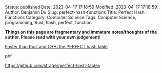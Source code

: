 Status: published
Date: 2023-04-17 17:18:59
Modified: 2023-04-17 17:18:59
Author: Benjamin Du
Slug: perfect-hash-functions
Title: Perfect Hash Functions
Category: Computer Science
Tags: Computer Science, programming, Rust, hash, perfect, function

**Things on this page are fragmentary and immature notes/thoughts of the author. Please read with your own judgement!**


[Faster than Rust and C++: the PERFECT hash table](https://www.youtube.com/watch?v=DMQ_HcNSOAI)

phf

https://github.com/strager/perfect-hash-tables
